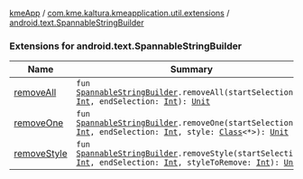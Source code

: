 [kmeApp](../../index.md) / [com.kme.kaltura.kmeapplication.util.extensions](../index.md) / [android.text.SpannableStringBuilder](./index.md)

### Extensions for android.text.SpannableStringBuilder

| Name | Summary |
|---|---|
| [removeAll](remove-all.md) | `fun `[`SpannableStringBuilder`](https://developer.android.com/reference/android/text/SpannableStringBuilder.html)`.removeAll(startSelection: `[`Int`](https://kotlinlang.org/api/latest/jvm/stdlib/kotlin/-int/index.html)`, endSelection: `[`Int`](https://kotlinlang.org/api/latest/jvm/stdlib/kotlin/-int/index.html)`): `[`Unit`](https://kotlinlang.org/api/latest/jvm/stdlib/kotlin/-unit/index.html) |
| [removeOne](remove-one.md) | `fun `[`SpannableStringBuilder`](https://developer.android.com/reference/android/text/SpannableStringBuilder.html)`.removeOne(startSelection: `[`Int`](https://kotlinlang.org/api/latest/jvm/stdlib/kotlin/-int/index.html)`, endSelection: `[`Int`](https://kotlinlang.org/api/latest/jvm/stdlib/kotlin/-int/index.html)`, style: `[`Class`](https://developer.android.com/reference/java/lang/Class.html)`<*>): `[`Unit`](https://kotlinlang.org/api/latest/jvm/stdlib/kotlin/-unit/index.html) |
| [removeStyle](remove-style.md) | `fun `[`SpannableStringBuilder`](https://developer.android.com/reference/android/text/SpannableStringBuilder.html)`.removeStyle(startSelection: `[`Int`](https://kotlinlang.org/api/latest/jvm/stdlib/kotlin/-int/index.html)`, endSelection: `[`Int`](https://kotlinlang.org/api/latest/jvm/stdlib/kotlin/-int/index.html)`, styleToRemove: `[`Int`](https://kotlinlang.org/api/latest/jvm/stdlib/kotlin/-int/index.html)`): `[`Unit`](https://kotlinlang.org/api/latest/jvm/stdlib/kotlin/-unit/index.html) |

